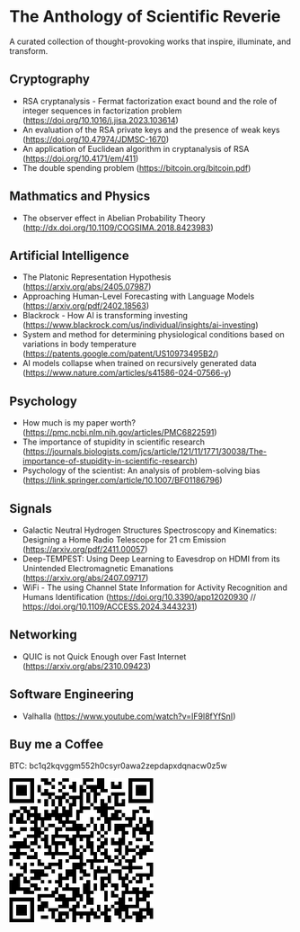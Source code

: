 # The Anthology of Scientific Reverie
A curated collection of thought-provoking works that inspire, illuminate, and transform.

## Cryptography
- RSA cryptanalysis - Fermat factorization exact bound and the role of integer sequences in factorization problem (https://doi.org/10.1016/j.jisa.2023.103614)
- An evaluation of the RSA private keys and the presence of weak keys (https://doi.org/10.47974/JDMSC-1670)
- An application of Euclidean algorithm in cryptanalysis of RSA (https://doi.org/10.4171/em/411)
- The double spending problem (https://bitcoin.org/bitcoin.pdf)

## Mathmatics and Physics 
- The observer effect in Abelian Probability Theory (http://dx.doi.org/10.1109/COGSIMA.2018.8423983)

## Artificial Intelligence 
- The Platonic Representation Hypothesis (https://arxiv.org/abs/2405.07987)
- Approaching Human-Level Forecasting with Language Models (https://arxiv.org/pdf/2402.18563)
- Blackrock - How AI is transforming investing (https://www.blackrock.com/us/individual/insights/ai-investing)
- System and method for determining physiological conditions based on variations in body temperature (https://patents.google.com/patent/US10973495B2/)
- AI models collapse when trained on recursively generated data (https://www.nature.com/articles/s41586-024-07566-y)
  
## Psychology 
- How much is my paper worth? (https://pmc.ncbi.nlm.nih.gov/articles/PMC6822591)
- The importance of stupidity in scientific research (https://journals.biologists.com/jcs/article/121/11/1771/30038/The-importance-of-stupidity-in-scientific-research)
- Psychology of the scientist: An analysis of problem-solving bias (https://link.springer.com/article/10.1007/BF01186796)

## Signals 
- Galactic Neutral Hydrogen Structures Spectroscopy and Kinematics: Designing a Home Radio Telescope for 21 cm Emission (https://arxiv.org/pdf/2411.00057)
- Deep-TEMPEST: Using Deep Learning to Eavesdrop on HDMI from its Unintended Electromagnetic Emanations (https://arxiv.org/abs/2407.09717)
- WiFi - The using Channel State Information for Activity Recognition and Humans Identification (https://doi.org/10.3390/app12020930 // https://doi.org/10.1109/ACCESS.2024.3443231)

## Networking 
- QUIC is not Quick Enough over Fast Internet (https://arxiv.org/abs/2310.09423)

## Software Engineering 
- Valhalla (https://www.youtube.com/watch?v=IF9l8fYfSnI)

## Buy me a Coffee
BTC: bc1q2kqvggm552h0csyr0awa2zepdapxdqnacw0z5w

![BTC](https://raw.githubusercontent.com/lcsig/API-Hooking/refs/heads/master/img/btc.png)
